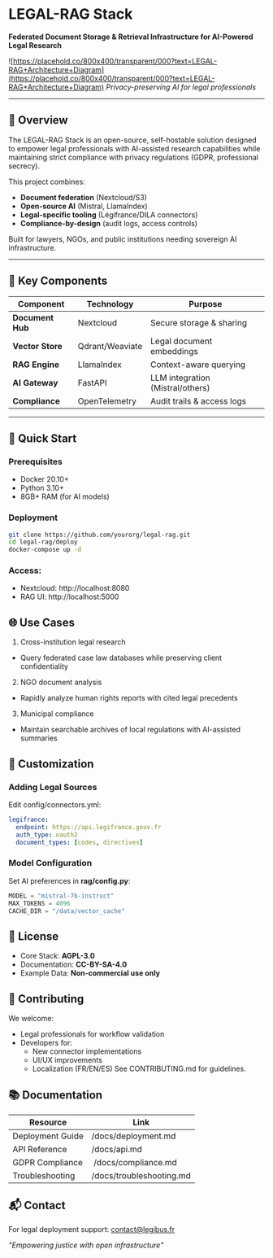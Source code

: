 # LEGAL-RAG Stack

**Federated Document Storage & Retrieval Infrastructure for AI-Powered Legal Research**

![https://placehold.co/800x400/transparent/000?text=LEGAL-RAG+Architecture+Diagram](https://placehold.co/800x400/transparent/000?text=LEGAL-RAG+Architecture+Diagram)
*Privacy-preserving AI for legal professionals*

---

## 📌 Overview

The LEGAL-RAG Stack is an open-source, self-hostable solution designed to empower legal professionals with AI-assisted research capabilities while maintaining strict compliance with privacy regulations (GDPR, professional secrecy). 

This project combines:
- **Document federation** (Nextcloud/S3)
- **Open-source AI** (Mistral, LlamaIndex)
- **Legal-specific tooling** (Légifrance/DILA connectors)
- **Compliance-by-design** (audit logs, access controls)

Built for lawyers, NGOs, and public institutions needing sovereign AI infrastructure.

---

## 🧩 Key Components

| Component          | Technology       | Purpose                          |
|--------------------|------------------|----------------------------------|
| **Document Hub**   | Nextcloud        | Secure storage & sharing         |
| **Vector Store**   | Qdrant/Weaviate  | Legal document embeddings        |
| **RAG Engine**     | LlamaIndex       | Context-aware querying           |
| **AI Gateway**     | FastAPI          | LLM integration (Mistral/others) |
| **Compliance**     | OpenTelemetry    | Audit trails & access logs       |

---

## 🚀 Quick Start

### Prerequisites
- Docker 20.10+
- Python 3.10+
- 8GB+ RAM (for AI models)

### Deployment
```bash
git clone https://github.com/yourorg/legal-rag.git
cd legal-rag/deploy
docker-compose up -d
```
### Access:
- Nextcloud: http://localhost:8080
- RAG UI: http://localhost:5000

## 🌐 Use Cases
1. Cross-institution legal research
  - Query federated case law databases while preserving client confidentiality
2. NGO document analysis
  - Rapidly analyze human rights reports with cited legal precedents
3. Municipal compliance
  - Maintain searchable archives of local regulations with AI-assisted summaries

## 🔧 Customization
### Adding Legal Sources
Edit config/connectors.yml:

```yaml
legifrance:
  endpoint: https://api.legifrance.gouv.fr
  auth_type: oauth2
  document_types: [codes, directives]
```
### Model Configuration
Set AI preferences in **rag/config.py**:

```python
MODEL = "mistral-7b-instruct"
MAX_TOKENS = 4096
CACHE_DIR = "/data/vector_cache"
```

## 📜 License
- Core Stack: **AGPL-3.0**
- Documentation: **CC-BY-SA-4.0**
- Example Data: **Non-commercial use only**

## 🤝 Contributing
We welcome:
- Legal professionals for workflow validation
- Developers for:
  - New connector implementations
  - UI/UX improvements
  - Localization (FR/EN/ES)
See CONTRIBUTING.md for guidelines.

## 📚 Documentation
| Resource	| Link |
|-------------------|----------------------|
| Deployment Guide	| /docs/deployment.md |
| API Reference	| /docs/api.md |
| GDPR Compliance	| /docs/compliance.md 
| Troubleshooting	| /docs/troubleshooting.md |

## 📬 Contact
For legal deployment support:
contact@legibus.fr

_"Empowering justice with open infrastructure"_
